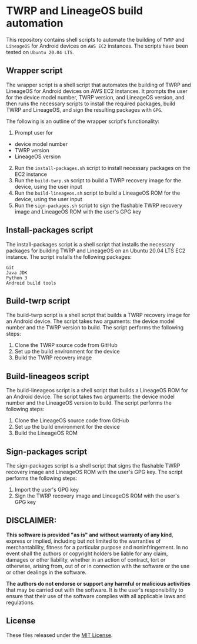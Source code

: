# TWRP and LineageOS build automation

This repository contains shell scripts to automate the building of `TWRP` and `LineageOS` for Android devices on `AWS EC2` instances. The scripts have been tested on `Ubuntu 20.04 LTS`.

## Wrapper script
The wrapper script is a shell script that automates the building of TWRP and LineageOS for Android devices on AWS EC2 instances. It prompts the user for the device model number, TWRP version, and LineageOS version, and then runs the necessary scripts to install the required packages, build TWRP and LineageOS, and sign the resulting packages with `GPG`.

The following is an outline of the wrapper script's functionality:

1. Prompt user for
- device model number
- TWRP version
- LineageOS version
2. Run the `install-packages.sh` script to install necessary packages on the EC2 instance
3. Run the `build-twrp.sh` script to build a TWRP recovery image for the device, using the user input
4. Run the `build-lineageos.sh` script to build a LineageOS ROM for the device, using the user input
5. Run the `sign-packages.sh` script to sign the flashable TWRP recovery image and LineageOS ROM with the user's GPG key

## Install-packages script
The install-packages script is a shell script that installs the necessary packages for building TWRP and LineageOS on an Ubuntu 20.04 LTS EC2 instance. The script installs the following packages:

```
Git
Java JDK
Python 3
Android build tools
```

## Build-twrp script
The build-twrp script is a shell script that builds a TWRP recovery image for an Android device. The script takes two arguments: the device model number and the TWRP version to build. The script performs the following steps:

1. Clone the TWRP source code from GitHub
2. Set up the build environment for the device
3. Build the TWRP recovery image

## Build-lineageos script
The build-lineageos script is a shell script that builds a LineageOS ROM for an Android device. The script takes two arguments: the device model number and the LineageOS version to build. The script performs the following steps:

1. Clone the LineageOS source code from GitHub
2. Set up the build environment for the device
3. Build the LineageOS ROM


## Sign-packages script
The sign-packages script is a shell script that signs the flashable TWRP recovery image and LineageOS ROM with the user's GPG key. The script performs the following steps:

1. Import the user's GPG key
2. Sign the TWRP recovery image and LineageOS ROM with the user's GPG key

## DISCLAIMER:
**This software is provided "as is" and without warranty of any kind**, express or implied, including but not limited to the warranties of merchantability, fitness for a particular purpose and noninfringement. In no event shall the authors or copyright holders be liable for any claim, damages or other liability, whether in an action of contract, tort or otherwise, arising from, out of or in connection with the software or the use or other dealings in the software.

**The authors do not endorse or support any harmful or malicious activities** that may be carried out with the software. It is the user's responsibility to ensure that their use of the software complies with all applicable laws and regulations.

## License

These files released under the [MIT License](LICENSE).
